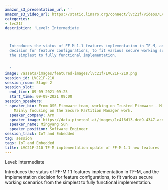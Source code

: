 ```yaml
---
amazon_s3_presentation_url: ''
amazon_s3_video_url: https://static.linaro.org/connect/lvc21f/videos/LVC21F-210.mp4
categories:
- lvc21f
description: 'Level: Intermediate 



  Introduces the status of FF-M 1.1 features implementation in TF-M, and the implementation
  decision for feature configurations, to fit various secure working scenarios from
  the simplest to fully functional implementation.


  '
image: /assets/images/featured-images/lvc21f/LVC21F-210.png
session_id: LVC21F-210
session_room: Stage 2
session_slot:
  end_time: 09-09-2021 09:25
  start_time: 09-09-2021 09:00
session_speakers:
- speaker_bio: From OSS-Firmware team, working on Trusted Firmware - M development.
    Mainly focusing on the Secure Partition Manager work.
  speaker_company: Arm
  speaker_image: https://data.pinetool.ai/images/1c416d13-dcd9-4347-acdd-a135be954364.jpeg
  speaker_name: Mingyang Sun
  speaker_position: Software Engineer
session_track: IoT and Embedded
tag: session
tags: IoT and Embedded
title: LVC21F-210 TF-M implementation update of FF-M 1.1 new features
---
```


Level: Intermediate 


Introduces the status of FF-M 1.1 features implementation in TF-M, and the implementation decision for feature configurations, to fit various secure working scenarios from the simplest to fully functional implementation.